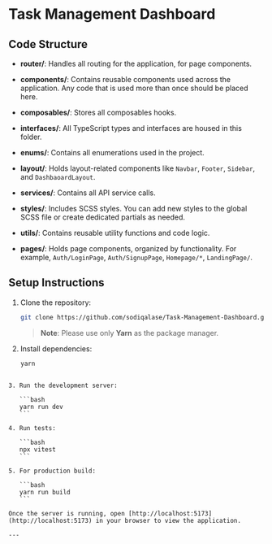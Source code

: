 # Task Management Dashboard


## Code Structure

- **router/**: Handles all routing for the application, for page components.
  
- **components/**: Contains reusable components used across the application. Any code that is used more than once should be placed here.
  
- **composables/**: Stores all composables hooks.
  
- **interfaces/**: All TypeScript types and interfaces are housed in this folder.
  
- **enums/**: Contains all enumerations used in the project.
  
- **layout/**: Holds layout-related components like `Navbar`, `Footer`, `Sidebar`, and `DashbaoardLayout`.
  
- **services/**: Contains all API service calls.
  
- **styles/**: Includes SCSS styles. You can add new styles to the global SCSS file or create dedicated partials as needed.
  
- **utils/**: Contains reusable utility functions and code logic.
  
- **pages/**: Holds page components, organized by functionality. For example, `Auth/LoginPage`, `Auth/SignupPage`, `Homepage/*`, `LandingPage/`.
  

## Setup Instructions

1. Clone the repository:

    ```bash
    git clone https://github.com/sodiqalase/Task-Management-Dashboard.git
    ```

    > **Note**: Please use only **Yarn** as the package manager.

2. Install dependencies:

    ```bash
    yarn
    ```
 ```

3. Run the development server:

    ```bash
    yarn run dev
    ```

4. Run tests:

    ```bash
    npx vitest
    ```

5. For production build:

    ```bash
    yarn run build
    ```

Once the server is running, open [http://localhost:5173](http://localhost:5173) in your browser to view the application.

---